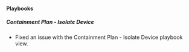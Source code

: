 
#### Playbooks

##### Containment Plan - Isolate Device

- Fixed an issue with the Containment Plan - Isolate Device playbook view.
